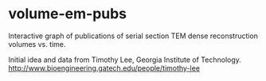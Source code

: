 # volume-em-pubs
Interactive graph of publications of serial section TEM dense reconstruction volumes vs. time.

Initial idea and data from Timothy Lee, Georgia Institute of Technology.
http://www.bioengineering.gatech.edu/people/timothy-lee
